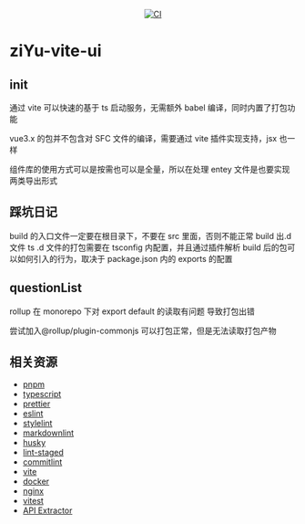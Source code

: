 <p align="center">
  <a href="https://github.com/xinxin971225/ziyu-vite-ui/actions/workflows/ci.yml"><img src="https://github.com/xinxin971225/ziyu-vite-ui/actions/workflows/ci.yml/badge.svg?branch=master" alt="CI"></a>
</p>

# ziYu-vite-ui

## init

通过 vite 可以快速的基于 ts 启动服务，无需额外 babel 编译，同时内置了打包功能

vue3.x 的包并不包含对 SFC 文件的编译，需要通过 vite 插件实现支持，jsx 也一样

组件库的使用方式可以是按需也可以是全量，所以在处理 entey 文件是也要实现两类导出形式

## 踩坑日记

build 的入口文件一定要在根目录下，不要在 src 里面，否则不能正常 build 出.d 文件 ts .d 文件的打包需要在 tsconfig 内配置，并且通过插件解析 build 后的包可以如何引入的行为，取决于 package.json 内的 exports 的配置

## questionList

rollup 在 monorepo 下对 export default 的读取有问题 导致打包出错

尝试加入@rollup/plugin-commonjs 可以打包正常，但是无法读取打包产物

## 相关资源

- [pnpm](https://pnpm.io/zh)
- [typescript](https://www.tslang.cn/samples/index.html)
- [prettier](https://prettier.io/)
- [eslint](https://cn.eslint.org/)
- [stylelint](https://stylelint.bootcss.com/)
- [markdownlint](https://github.com/DavidAnson/markdownlint)
- [husky](https://typicode.github.io/husky/#/)
- [lint-staged](https://github.com/okonet/lint-staged)
- [commitlint](https://github.com/conventional-changelog/commitlint)
- [vite](https://cn.vitejs.dev/)
- [docker](https://github.com/ThomasLiu/docker-learn)
- [nginx](https://nginx.org/en/docs/)
- [vitest](https://cn.vitest.dev/)
- [API Extractor](https://api-extractor.com/)
